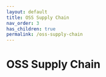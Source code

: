 ```yaml
---
layout: default
title: OSS Supply Chain
nav_order: 3
has_children: true
permalink: /oss-supply-chain
---
```


# OSS Supply Chain
